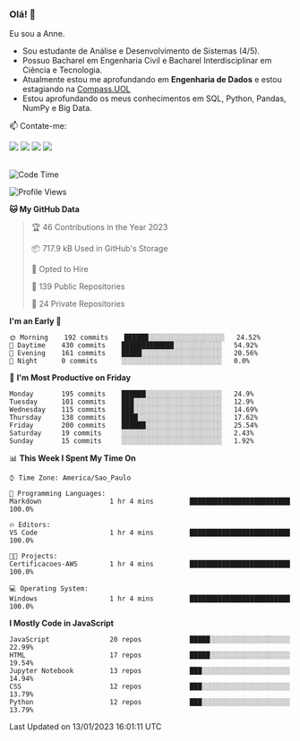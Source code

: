 ### Olá! 👋
Eu sou a Anne. 
- Sou estudante de Análise e Desenvolvimento de Sistemas (4/5).
- Possuo Bacharel em Engenharia Civil e Bacharel Interdisciplinar em Ciência e Tecnologia.
- Atualmente estou me aprofundando em **Engenharia de Dados** e estou estagiando na [Compass.UOL](https://compass.uol/pt/home/) 
- Estou aprofundando os meus conhecimentos em SQL, Python, Pandas, NumPy e Big Data.

📫 Contate-me: 

<div>
<a href="https://www.instagram.com/annekarolinefc/" target="_blank"><img src="https://img.shields.io/badge/-Instagram-%23E4405F?style=for-the-badge&logo=instagram&logoColor=white" target="_blank"></a> 
<a href = "mailto:annekarolinefc@gmail.com"><img src="https://img.shields.io/badge/-Gmail-%23333?style=for-the-badge&logo=gmail&logoColor=white" target="_blank"></a>
<a href="https://www.linkedin.com/in/devannekarolinefc/" target="_blank"><img src="https://img.shields.io/badge/-LinkedIn-%230077B5?style=for-the-badge&logo=linkedin&logoColor=white" target="_blank"></a> 
<a href="https://api.whatsapp.com/send?phone=5533991375118&text=Ol%C3%A1%20Anne!%20" target="_blank"><img src="https://img.shields.io/badge/WhatsApp-25D366?style=for-the-badge&logo=whatsapp&logoColor=white" target="_blank"></a>
</div>

  
<!--
  <img align="center" alt="Anne-An" height="30" width="40" src="https://github.com/devicons/devicon/blob/master/icons/angularjs/angularjs-original.svg">
-->

</br>

<!--START_SECTION:waka-->
![Code Time](http://img.shields.io/badge/Code%20Time-123%20hrs%2059%20mins-blue)

![Profile Views](http://img.shields.io/badge/Profile%20Views-5-blue)

**🐱 My GitHub Data** 

> 🏆 46 Contributions in the Year 2023
 > 
> 📦 717.9 kB Used in GitHub's Storage 
 > 
> 💼 Opted to Hire
 > 
> 📜 139 Public Repositories 
 > 
> 🔑 24 Private Repositories  
 > 
**I'm an Early 🐤** 

```text
🌞 Morning    192 commits    ██████░░░░░░░░░░░░░░░░░░░   24.52% 
🌇 Daytime    430 commits    █████████████░░░░░░░░░░░░   54.92% 
🌃 Evening    161 commits    █████░░░░░░░░░░░░░░░░░░░░   20.56% 
🌙 Night      0 commits      ░░░░░░░░░░░░░░░░░░░░░░░░░   0.0%

```
📅 **I'm Most Productive on Friday** 

```text
Monday       195 commits    ██████░░░░░░░░░░░░░░░░░░░   24.9% 
Tuesday      101 commits    ███░░░░░░░░░░░░░░░░░░░░░░   12.9% 
Wednesday    115 commits    ███░░░░░░░░░░░░░░░░░░░░░░   14.69% 
Thursday     138 commits    ████░░░░░░░░░░░░░░░░░░░░░   17.62% 
Friday       200 commits    ██████░░░░░░░░░░░░░░░░░░░   25.54% 
Saturday     19 commits     ░░░░░░░░░░░░░░░░░░░░░░░░░   2.43% 
Sunday       15 commits     ░░░░░░░░░░░░░░░░░░░░░░░░░   1.92%

```


📊 **This Week I Spent My Time On** 

```text
⌚︎ Time Zone: America/Sao_Paulo

💬 Programming Languages: 
Markdown                 1 hr 4 mins         █████████████████████████   100.0%

🔥 Editors: 
VS Code                  1 hr 4 mins         █████████████████████████   100.0%

🐱‍💻 Projects: 
Certificacoes-AWS        1 hr 4 mins         █████████████████████████   100.0%

💻 Operating System: 
Windows                  1 hr 4 mins         █████████████████████████   100.0%

```

**I Mostly Code in JavaScript** 

```text
JavaScript               20 repos            █████░░░░░░░░░░░░░░░░░░░░   22.99% 
HTML                     17 repos            █████░░░░░░░░░░░░░░░░░░░░   19.54% 
Jupyter Notebook         13 repos            ███░░░░░░░░░░░░░░░░░░░░░░   14.94% 
CSS                      12 repos            ███░░░░░░░░░░░░░░░░░░░░░░   13.79% 
Python                   12 repos            ███░░░░░░░░░░░░░░░░░░░░░░   13.79%

```



 Last Updated on 13/01/2023 16:01:11 UTC
<!--END_SECTION:waka-->
  

